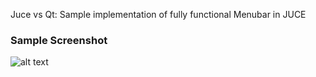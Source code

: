 Juce vs Qt: Sample implementation of fully functional Menubar in JUCE

### Sample Screenshot 
![alt text](https://github.com/asit-dhal/Juce-Menubar-Demo/blob/master/menubar_record.gif "Recording of Menubar")